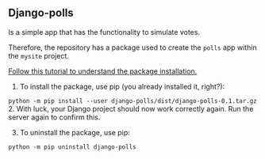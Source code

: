 ## Django-polls

Is a simple app that has the functionality to simulate votes.

Therefore, the repository has a package used to create the `polls` app within 
the ```mysite``` project. 

[Follow this tutorial to understand the package installation.](./django-polls/README.rst)


1. To install the package, use pip (you already installed it, right?):

```python -m pip install --user django-polls/dist/django-polls-0.1.tar.gz```
2. With luck, your Django project should now work correctly again. Run the server again to confirm this.

3. To uninstall the package, use pip:

```python -m pip uninstall django-polls```